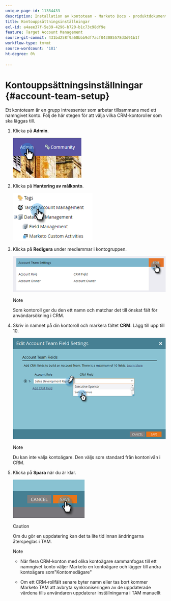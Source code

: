 ```yaml
---
unique-page-id: 11384433
description: Installation av kontoteam - Marketo Docs - produktdokumentation
title: Kontouppsättningsinställningar
exl-id: a4aee37f-5e39-4296-b720-b1c73c98df9e
feature: Target Account Management
source-git-commit: 431bd258f9a68bbb9df7acf043085578d3d91b1f
workflow-type: tm+mt
source-wordcount: '181'
ht-degree: 0%

---
```


# Kontouppsättningsinställningar {#account-team-setup}

Ett kontoteam är en grupp intressenter som arbetar tillsammans med ett namngivet konto. Följ de här stegen för att välja vilka CRM-kontoroller som ska läggas till.

1. Klicka på **Admin**.

   ![](assets/one-3.png)

1. Klicka på **Hantering av målkonto**.

   ![](assets/account-team-setup-2.png)

1. Klicka på **Redigera** under medlemmar i kontogruppen.

   ![](assets/3.png)

   >[!NOTE]
   >
   >Som kontoroll ger du den ett namn och matchar det till önskat fält för användarsökning i CRM.

1. Skriv in namnet på din kontoroll och markera fältet **CRM**. Lägg till upp till 10.

   ![](assets/four-2.png)

   >[!NOTE]
   >
   >Du kan inte välja kontoägare. Den väljs som standard från kontonivån i CRM.

1. Klicka på **Spara** när du är klar.

   ![](assets/five-2.png)

   >[!CAUTION]
   >
   >Om du gör en uppdatering kan det ta lite tid innan ändringarna återspeglas i TAM.

   >[!NOTE]
   >
   >* När flera CRM-konton med olika kontoägare sammanfogas till ett namngivet konto väljer Marketo en kontoägare och lägger till andra kontoägare som&quot;Kontomedägare&quot;
   >
   >* Om ett CRM-rollfält senare byter namn eller tas bort kommer Marketo TAM att avbryta synkroniseringen av de uppdaterade värdena tills användaren uppdaterar inställningarna i TAM manuellt
